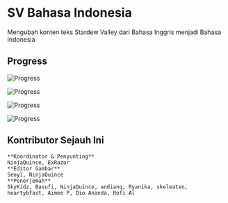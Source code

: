 # SV Bahasa Indonesia
 Mengubah konten teks Stardew Valley dari Bahasa Inggris menjadi Bahasa Indonesia
 
## Progress
 ![Progress](https://progress-bar.dev/52/?title=teks)
 <!-- 88 dari 169 file teks -->
 
 ![Progress](https://progress-bar.dev/4/?title=koreksi-teks)
 <!-- 7 dari 169 file teks -->
 
 ![Progress](https://progress-bar.dev/100/?title=gambar)
 <!-- 29 dari 29 file gambar -->

  ![Progress](https://progress-bar.dev/100/?title=koreksi-gambar)
 <!-- 29 dari 29 file gambar -->

## Kontributor Sejauh Ini
```
**Koordinator & Penyunting**
NinjaQuince, ExRazor
**Editor Gambar**
Seoyl, NinjaQuince
**Penerjemah**
SkyKidz, Basufi, NinjaQuince, andianq, Ryanika, skeleaten, heartybfast, Aimee P, Dio Ananda, Rofi Al 
```

